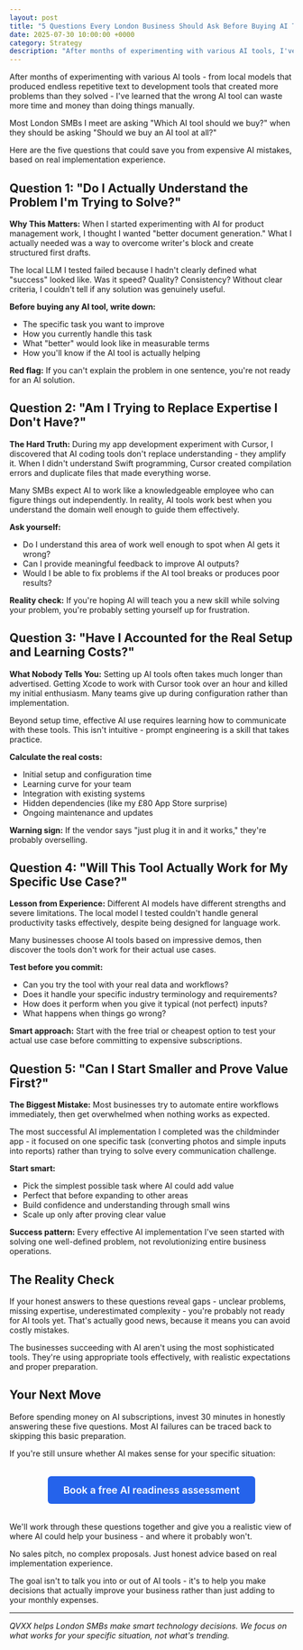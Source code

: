 ```yaml
---
layout: post
title: "5 Questions Every London Business Should Ask Before Buying AI Tools"
date: 2025-07-30 10:00:00 +0000
category: Strategy
description: "After months of experimenting with various AI tools, I've learned that the wrong AI tool can waste more time and money than doing things manually."
---
```


After months of experimenting with various AI tools - from local models that produced endless repetitive text to development tools that created more problems than they solved - I've learned that the wrong AI tool can waste more time and money than doing things manually.

Most London SMBs I meet are asking "Which AI tool should we buy?" when they should be asking "Should we buy an AI tool at all?"

Here are the five questions that could save you from expensive AI mistakes, based on real implementation experience.

## Question 1: "Do I Actually Understand the Problem I'm Trying to Solve?"

**Why This Matters:** When I started experimenting with AI for product management work, I thought I wanted "better document generation." What I actually needed was a way to overcome writer's block and create structured first drafts.

The local LLM I tested failed because I hadn't clearly defined what "success" looked like. Was it speed? Quality? Consistency? Without clear criteria, I couldn't tell if any solution was genuinely useful.

**Before buying any AI tool, write down:**
- The specific task you want to improve
- How you currently handle this task
- What "better" would look like in measurable terms
- How you'll know if the AI tool is actually helping

**Red flag:** If you can't explain the problem in one sentence, you're not ready for an AI solution.

## Question 2: "Am I Trying to Replace Expertise I Don't Have?"

**The Hard Truth:** During my app development experiment with Cursor, I discovered that AI coding tools don't replace understanding - they amplify it. When I didn't understand Swift programming, Cursor created compilation errors and duplicate files that made everything worse.

Many SMBs expect AI to work like a knowledgeable employee who can figure things out independently. In reality, AI tools work best when you understand the domain well enough to guide them effectively.

**Ask yourself:**
- Do I understand this area of work well enough to spot when AI gets it wrong?
- Can I provide meaningful feedback to improve AI outputs?
- Would I be able to fix problems if the AI tool breaks or produces poor results?

**Reality check:** If you're hoping AI will teach you a new skill while solving your problem, you're probably setting yourself up for frustration.

## Question 3: "Have I Accounted for the Real Setup and Learning Costs?"

**What Nobody Tells You:** Setting up AI tools often takes much longer than advertised. Getting Xcode to work with Cursor took over an hour and killed my initial enthusiasm. Many teams give up during configuration rather than implementation.

Beyond setup time, effective AI use requires learning how to communicate with these tools. This isn't intuitive - prompt engineering is a skill that takes practice.

**Calculate the real costs:**
- Initial setup and configuration time
- Learning curve for your team
- Integration with existing systems
- Hidden dependencies (like my £80 App Store surprise)
- Ongoing maintenance and updates

**Warning sign:** If the vendor says "just plug it in and it works," they're probably overselling.

## Question 4: "Will This Tool Actually Work for My Specific Use Case?"

**Lesson from Experience:** Different AI models have different strengths and severe limitations. The local model I tested couldn't handle general productivity tasks effectively, despite being designed for language work.

Many businesses choose AI tools based on impressive demos, then discover the tools don't work for their actual use cases.

**Test before you commit:**
- Can you try the tool with your real data and workflows?
- Does it handle your specific industry terminology and requirements?
- How does it perform when you give it typical (not perfect) inputs?
- What happens when things go wrong?

**Smart approach:** Start with the free trial or cheapest option to test your actual use case before committing to expensive subscriptions.

## Question 5: "Can I Start Smaller and Prove Value First?"

**The Biggest Mistake:** Most businesses try to automate entire workflows immediately, then get overwhelmed when nothing works as expected.

The most successful AI implementation I completed was the childminder app - it focused on one specific task (converting photos and simple inputs into reports) rather than trying to solve every communication challenge.

**Start smart:**
- Pick the simplest possible task where AI could add value
- Perfect that before expanding to other areas
- Build confidence and understanding through small wins
- Scale up only after proving clear value

**Success pattern:** Every effective AI implementation I've seen started with solving one well-defined problem, not revolutionizing entire business operations.

## The Reality Check

If your honest answers to these questions reveal gaps - unclear problems, missing expertise, underestimated complexity - you're probably not ready for AI tools yet. That's actually good news, because it means you can avoid costly mistakes.

The businesses succeeding with AI aren't using the most sophisticated tools. They're using appropriate tools effectively, with realistic expectations and proper preparation.

## Your Next Move

Before spending money on AI subscriptions, invest 30 minutes in honestly answering these five questions. Most AI failures can be traced back to skipping this basic preparation.

If you're still unsure whether AI makes sense for your specific situation:

<div style="text-align: center; margin: 2rem 0;">
    <a href="https://calendar.app.google/FEpevxQTJxqaTzTPA" class="cta-button primary" style="display: inline-block; background: #2563eb; color: #fff; padding: 14px 28px; border-radius: 6px; text-decoration: none; font-weight: 600; font-size: 1.1rem;">Book a free AI readiness assessment</a>
</div>

We'll work through these questions together and give you a realistic view of where AI could help your business - and where it probably won't.

No sales pitch, no complex proposals. Just honest advice based on real implementation experience.

The goal isn't to talk you into or out of AI tools - it's to help you make decisions that actually improve your business rather than just adding to your monthly expenses.

---

*QVXX helps London SMBs make smart technology decisions. We focus on what works for your specific situation, not what's trending.*